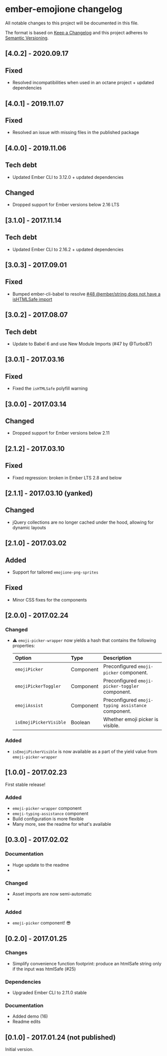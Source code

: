 # ember-emojione changelog

All notable changes to this project will be documented in this file.

The format is based on [Keep a Changelog](http://keepachangelog.com/) and this project adheres to [Semantic Versioning](http://semver.org/).



## [4.0.2] - 2020.09.17

## Fixed
- Resolved incompatibilities when used in an octane project + updated dependencies



## [4.0.1] - 2019.11.07

## Fixed
- Resolved an issue with missing files in the published package



## [4.0.0] - 2019.11.06

## Tech debt
- Updated Ember CLI to 3.12.0 + updated dependencies

## Changed
- Dropped support for Ember versions below 2.16 LTS



## [3.1.0] - 2017.11.14

## Tech debt
- Updated Ember CLI to 2.16.2 + updated dependencies



## [3.0.3] - 2017.09.01

## Fixed
- Bumped ember-cli-babel to resolve [#48 @ember/string does not have a isHTMLSafe import](https://github.com/Deveo/ember-emojione/issues/48)



## [3.0.2] - 2017.08.07

## Tech debt
- Update to Babel 6 and use New Module Imports (#47 by @Turbo87)




## [3.0.1] - 2017.03.16

## Fixed
- Fixed the `isHTMLSafe` polyfill warning



## [3.0.0] - 2017.03.14

## Changed
- Dropped support for Ember versions below 2.11



## [2.1.2] - 2017.03.10

## Fixed
- Fixed regression: broken in Ember LTS 2.8 and below




## [2.1.1] - 2017.03.10 (yanked)

## Changed
- jQuery collections are no longer cached under the hood, allowing for dynamic layouts



## [2.1.0] - 2017.03.02

## Added
- Support for tailored `emojione-png-sprites`

## Fixed
- Minor CSS fixes for the components



## [2.0.0] - 2017.02.24
### Changed
- :warning: `emoji-picker-wrapper` now yields a hash that contains the following properties:

    | Option                 | Type      | Description                                        |
    |:-----------------------|:----------|:---------------------------------------------------|
    | `emojiPicker`          | Component | Preconfigured `emoji-picker` component.            |
    | `emojiPickerToggler`   | Component | Preconfigured `emoji-picker-toggler` component.    |
    | `emojiAssist`          | Component | Preconfigured `emoji-typing assistance` component. |
    | `isEmojiPickerVisible` | Boolean   | Whether emoji picker is visible.                   |

### Added
- `isEmojiPickerVisible` is now available as a part of the yield value from `emoji-picker-wrapper`



## [1.0.0] - 2017.02.23
First stable release!

### Added
- `emoji-picker-wrapper` component
- `emoji-typing-assistance` component
- Build configuration is more flexible
- Many more, see the readme for what's available



## [0.3.0] - 2017.02.02
### Documentation
- Huge update to the readme
- 
### Changed
- Asset imports are now semi-automatic
- 
### Added
- `emoji-picker` component! 😎



## [0.2.0] - 2017.01.25
### Changes
- Simplify convenience function footprint: produce an htmlSafe string only if the input was htmlSafe (#25)

### Dependencies
- Upgraded Ember CLI to 2.11.0 stable

### Documentation
- Added demo (16)
- Readme edits



## [0.1.0] - 2017.01.24 (not published)

Initial version.

